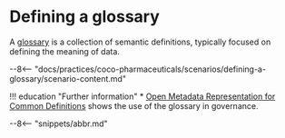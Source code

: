 <!-- SPDX-License-Identifier: CC-BY-4.0 -->
<!-- Copyright Contributors to the ODPi Egeria project. -->

# Defining a glossary

A [glossary](/practices/common-data-definitions/anatomy-of-a-glossary) is a collection of semantic definitions, typically focused on defining the meaning of data.

--8<-- "docs/practices/coco-pharmaceuticals/scenarios/defining-a-glossary/scenario-content.md"

!!! education "Further information"
    * [Open Metadata Representation for Common Definitions](/practices/common-data-definitions/open-metadata-for-common-definitions) shows the use of the glossary in governance.


--8<-- "snippets/abbr.md"